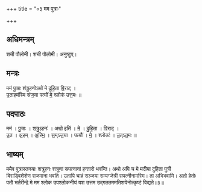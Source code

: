 +++
title = "०३ मम पुत्राः"

+++
## अधिमन्त्रम्
शची पौलोमी। शची पौलोमी। अनुष्टुप्।

## मन्त्रः
मम॑ पु॒त्राः श॑त्रु॒हणोऽथो॑ मे दुहि॒ता वि॒राट् ।  
उ॒ताहम॑स्मि संज॒या पत्यौ॑ मे॒ श्लोक॑ उत्त॒मः ॥

## पदपाठः
मम॑ । पु॒त्राः । श॒त्रु॒ऽहनः॑ । अथो॒ इति॑ । मे॒ । दु॒हि॒ता । वि॒राट् ।  
उ॒त । अ॒हम् । अ॒स्मि॒ । स॒म्ऽज॒या । पत्यौ॑ । मे॒ । श्लोकः॑ । उ॒त्ऽत॒मः ॥

## भाष्यम्
ममैव पुत्रास्तनयाः शत्रुहनः शत्रूणां सपत्नानां हन्तारो भवन्ति। अथो अपि च मे मदीया दुहिता पुत्री विराड्विशेशेण राजमाना भवति। उतापि चाहं सञ्जया सम्यग्जेत्री सपत्नीनामस्मि। ता अभिभवामि। अतो हेतोः पतौ भर्तरीन्द्रे मे मम श्लोक उपश्लोकनीयं यश उत्तम उद्गततममतिशयेनोत्कृष्टं विद्यते॥३॥